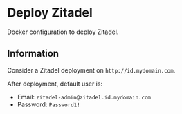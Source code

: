 # Deploy Zitadel

Docker configuration to deploy Zitadel.


## Information

Consider a Zitadel deployment on `http://id.mydomain.com`.

After deployment, default user is:
- Email: `zitadel-admin@zitadel.id.mydomain.com`
- Password: `Password1!`

